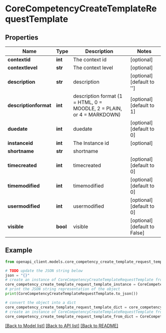 # CoreCompetencyCreateTemplateRequestTemplate


## Properties

Name | Type | Description | Notes
------------ | ------------- | ------------- | -------------
**contextid** | **int** | The context id | [optional] 
**contextlevel** | **str** | The context level | [optional] 
**description** | **str** | description | [optional] [default to '']
**descriptionformat** | **int** | description format (1 &#x3D; HTML, 0 &#x3D; MOODLE, 2 &#x3D; PLAIN, or 4 &#x3D; MARKDOWN) | [optional] [default to 1]
**duedate** | **int** | duedate | [optional] [default to 0]
**instanceid** | **int** | The Instance id | [optional] 
**shortname** | **str** | shortname | 
**timecreated** | **int** | timecreated | [optional] [default to 0]
**timemodified** | **int** | timemodified | [optional] [default to 0]
**usermodified** | **int** | usermodified | [optional] [default to 0]
**visible** | **bool** | visible | [optional] [default to False]

## Example

```python
from openapi_client.models.core_competency_create_template_request_template import CoreCompetencyCreateTemplateRequestTemplate

# TODO update the JSON string below
json = "{}"
# create an instance of CoreCompetencyCreateTemplateRequestTemplate from a JSON string
core_competency_create_template_request_template_instance = CoreCompetencyCreateTemplateRequestTemplate.from_json(json)
# print the JSON string representation of the object
print(CoreCompetencyCreateTemplateRequestTemplate.to_json())

# convert the object into a dict
core_competency_create_template_request_template_dict = core_competency_create_template_request_template_instance.to_dict()
# create an instance of CoreCompetencyCreateTemplateRequestTemplate from a dict
core_competency_create_template_request_template_from_dict = CoreCompetencyCreateTemplateRequestTemplate.from_dict(core_competency_create_template_request_template_dict)
```
[[Back to Model list]](../README.md#documentation-for-models) [[Back to API list]](../README.md#documentation-for-api-endpoints) [[Back to README]](../README.md)


